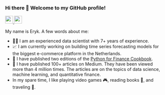 ### Hi there 👋 Welcome to my GitHub profile!


<a href="https://medium.com/@eryk-lewinson">
    <img height="25" src="https://cdn4.iconfinder.com/data/icons/social-media-rounded-corners/512/Medium_rounded_cr-306.png"/>
</a>
<a href="https://www.linkedin.com/in/eryklewinson/">
    <img height="25" src="https://cdn2.iconfinder.com/data/icons/social-icon-3/512/social_style_3_in-306.png"/>
</a>

My name is Eryk. A few words about me:

* 🧑‍🔬 I am an experienced data scientist with 7+ years of experience.
* 📈 I am currently working on building time series forecasting models for the biggest e-commerce platform in the Netherlands.
* 📗 I have published two editions of the [Python for Finance Cookbook](https://www.amazon.com/Python-Finance-Cookbook-effective-financial/dp/1803243198).
* 📒 I have published 100+ articles on Medium. They have been viewed more than 4 million times. The articles are on the topics of data science, machine learning, and quantitative finance.
* In my spare time, I like playing video games 🎮, reading books 📖, and traveling 🛫.
